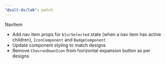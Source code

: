 ```yaml
---
"@salt-ds/lab": patch
---
```


NavItem

- Add nav item props for `blurSelected` state (when a nav item has active children), `IconComponent` and `BadgeComponent`
- Update component styling to match designs
- Remove `ChevronDownIcon` from horizontal expansion button as per designs
